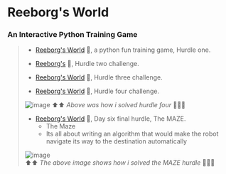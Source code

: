 # Reeborg's World
### An Interactive Python Training Game  

> - [Reeborg's World](https://reeborg.ca/reeborg.html?lang=en&mode=python&menu=worlds%2Fmenus%2Freeborg_intro_en.json&name=Alone&url=worlds%2Ftutorial_en%2Falone.json) :robot:, a python fun training game, Hurdle one.  
> 
> - [Reeborg's](https://reeborg.ca/reeborg.html?lang=en&mode=python&menu=worlds%2Fmenus%2Freeborg_intro_en.json&name=Hurdle%201&url=worlds%2Ftutorial_en%2Fhurdle1.json) :robot:, Hurdle two challenge.  
> 
> - [Reeborg's World](https://reeborg.ca/reeborg.html?lang=en&mode=python&menu=worlds%2Fmenus%2Freeborg_intro_en.json&name=Hurdle%202&url=worlds%2Ftutorial_en%2Fhurdle2.json) :robot:, Hurdle three challenge.  
> 
> - [Reeborg's World](http://reeborg.ca/reeborg.html?lang=en&mode=python&menu=worlds%2Fmenus%2Freeborg_intro_en.json&name=Hurdle%204&url=worlds%2Ftutorial_en%2Fhurdle4.json) :robot:, Hurdle four challenge.  
> 
> ![image](https://user-images.githubusercontent.com/95404943/193444580-4fdc035c-e7f7-4a3d-9523-137b9c733b8b.png)
> :arrow_up::arrow_up: *Above was how i solved hurdle four* :muscle::smile::muscle:  
> 
> - [Reeborg's World](https://reeborg.ca/reeborg.html?lang=en&mode=python&menu=worlds%2Fmenus%2Freeborg_intro_en.json&name=Maze&url=worlds%2Ftutorial_en%2Fmaze1.json) :robot:, Day six final hurdle, The MAZE.  
>     - The Maze
>     - Its all about writing an algorithm that would make the robot navigate its way to the destination automatically
> 
> ![image](https://user-images.githubusercontent.com/95404943/193449689-c4c1483b-6757-4e74-847c-30f560df8496.png)  
> :arrow_up::arrow_up: *The above image shows how i solved the MAZE hurdle* :muscle::smile::muscle:  
> 
